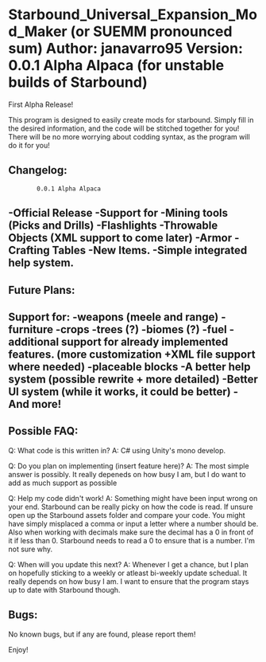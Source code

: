 Starbound_Universal_Expansion_Mod_Maker
(or SUEMM pronounced sum) 
Author: janavarro95
Version: 0.0.1 Alpha Alpaca (for unstable builds of Starbound)
=======================================
First Alpha Release!

This program is designed to easily create mods for starbound. Simply fill in the desired information,
and the code will be stitched together for you! There will be no more worrying about codding syntax, as the
program will do it for you!


Changelog:
---------------------------------------
            0.0.1 Alpha Alpaca
-Official Release
-Support for
  -Mining tools (Picks and Drills)
  -Flashlights
  -Throwable Objects (XML support to come later)
  -Armor
  -Crafting Tables
  -New Items.
  -Simple integrated help system.
--------------------------------------

Future Plans:
----------------------------------------
Support for:
  -weapons (meele and range)
  -furniture
  -crops
  -trees (?)
  -biomes (?)
  -fuel
  -additional support for already implemented features. (more customization +XML file support where needed)
  -placeable blocks
-A better help system (possible rewrite + more detailed)
-Better UI system (while it works, it could be better)
-And more!
-----------------------------------------

Possible FAQ:
-----------------------------------------
Q: What code is this written in?
A: C# using Unity's mono develop.

Q: Do you plan on implementing (insert feature here)?
A: The most simple answer is possibly. It really depeneds on how busy I am, but I do want to add as much support as possible

Q: Help my code didn't work!
A: Something might have been input wrong on your end. Starbound can be really picky on how the code is read.
  If unsure open up the Starbound assets folder and compare your code. You might have simply misplaced a comma or input a letter where a number should be. Also when working with decimals make sure the decimal has a 0 in front of it if less than 0.
  Starbound needs to read a 0 to ensure that is a number. I'm not sure why.
  
Q: When will you update this next?
A: Whenever I get a chance, but I plan on hopefully sticking to a weekly or atleast bi-weekly update schedual. It really depends on how busy I am. I want to ensure that the program stays up to date with Starbound though.

Bugs:
----------------------------------
No known bugs, but if any are found, please report them!


Enjoy!
